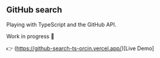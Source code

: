 ## GitHub search
Playing with TypeScript and the GitHub API.

Work in progress 🚧

👉 (https://github-search-ts-orcin.vercel.app/)[Live Demo]


